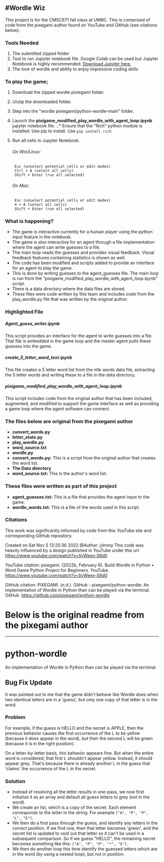 #Wordle Wiz
---
This project is for the CMSC671 fall class at UMBC.
This is comprised of code from the pixegami author found on YouTube and GitHub (see citations below).

### Tools Needed
1. The submitted zipped folder
2. Tool to run Jupyter notebook file. Google Colab can be used but Jupyter Notebook is highly recommended. [Download Jupyter here.](https://jupyter.org/)
3. The love of wordle and ability to enjoy impressive coding skills


### To play the game;
1. Download the zipped wordle pixiegami folder.
2. Unzip the downloaded folder.
3. Step into the "wordle pixiegami/python-wordle-main" folder. 
4. Launch the **pixigame_modified_play_wordle_with_agent_loop.ipynb** jupyter notebook file.
..* Ensure that the "Rich" python module is installed. Use pip to install. Use `pip install rich`
5. Run all cells in Jupyter Notebook.

    ###### On Win/Linux:
        Esc (unselect potential cells or edit modes)
        Ctrl + A (select all cells)
        Shift + Enter (run all selected)
    ###### On Mac:
        Esc (unselect potential cells or edit modes)
        ⌘ + A (select all cells)
        Shift + Enter (run all selected)

### What is happening?
* The game is interactive currently for a human player using the python input feature in the notebook.
* The game is also interactive for an agent through a file implementation where the agent can write guesses to a file.  
* The main loop reads the guesses and provides visual feedback. Visual feedback features containing statistics is shown as well.  
* The code has been modified and scripts added to provide an interface for an agent to play the game.
* This is done by writing guesses to the agent_guesses file. The main loop is run from the "pixigame_modified_play_wordle_with_agent_loop.ipynb" script.  
* There is a data directory where the data files are stored.  
* These files were code written by this team and includes code from the play_wordle.py file that was written by the original author.

### Highlighted File
##### Agent_guess_writer.ipynb
This script provides an interface for the agent to write guesses into a file.  That file is embedded in the game loop and the master agent pulls these guesses into the game.
    
##### create_5_letter_word_text.ipynb
This file creates a 5 letter word list from the nltk words data file, extracting the 5 letter words and writing these to a file in the data directory.
    
##### pixigame_modified_play_wordle_with_agent_loop.ipynb 
This script includes code from the original author that has been included, augmented, and modified to support the game interface as well as providing a game loop where the agent software can connect.  

### The files below are original from the pixegami author
* **convert_words.py**
* **letter_state.py**
* **play_wordle.py**
* **word_source.txt**
* **wordle.py**
* **convert_words.py:** This is a script from the original author that creates the word list.
* **The Data directory**
* **word_source.txt:** This is the author's word list.

### These files were written as part of this project
* **agent_guesses.txt:** This is a file that provides the agent input to the game.
* **wordle_words.txt:** This is a file of the words used in this script.

### Citations
This work was significantly informed by code from this YouTube site and corresponding GitHub repository.  

Created on Sat Nov 5 13:25:36 2022
@Author: johnny
This code was heavily influenced by a design published in YouTube under 
this url: https://www.youtube.com/watch?v=SyWeex-S6d0

YouTube citation:
pixegami. (2022b, February 6). Build Wordle in Python • Word Game Python Project for Beginners. 
YouTube. https://www.youtube.com/watch?v=SyWeex-S6d0

GitHub citation:
PIXEGAMI. (n.d.). GitHub - pixegami/python-wordle: 
An implementation of Wordle in Python than can be played via the terminal. 
GitHub. https://github.com/pixegami/python-wordle





# Below is the original readme from the pixegami author
----------------------------------------------------------------------------------------------------------
# python-wordle
An implementation of Wordle in Python than can be played via the terminal.

## Bug Fix Update

It was pointed out to me that the game didn't behave like Wordle does when two identical letters
are in a 'guess', but only one copy of that letter is in the word.

### Problem

For example, if the guess is HELLO and the secret is APPLE, then the previous behavior causes
the first occurrence of the L to be yellow (because it does appear in the word), but then the second
L will be green (because it is in the right position).

On a letter-by-letter basis, this behavior appears fine. But when the entire word is considered, that
first L shouldn't appear yellow. Instead, it should appear grey. That's because there is already another
L in the guess that 'claims' the occurrence of the L in the secret.

### Solution

* Instead of resolving all the letter results in one-pass, we now first initialize it as an array and
default all guess letters to grey (not in the word).
* We create an list, which is a copy of the secret. Each element corresponds to the letter in the string. 
For example `["A", "P", "P", "L", "E"]`.
* We then do a first pass through the guess, and identify any letters in the correct position. If we find one,
then that letter becomes 'green', and the secret list is updated to void out that letter so it can't be used
in a subsequent comparison. So if we guess "HELLO", the remaining secret becomes something like this:
`["A", "P", "P", "*", "E"]`.
* We then do another loop this time identify the guessed letters which are in the word (by using a nested loop),
but not in position.
